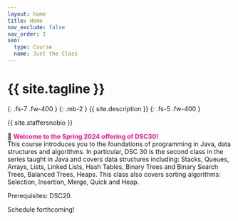 ```yaml
---
layout: home
title: Home
nav_exclude: false
nav_order: 1
seo:
  type: Course
  name: Just the Class
---
```


# {{ site.tagline }}
{: .fs-7 .fw-400 }
{: .mb-2 }
{{ site.description }}
{: .fs-5 .fw-400 }

{{ site.staffersnobio }}

🎉 <span style='color:DeepPink'><b> Welcome to the Spring 2024 offering of DSC30!</b></span> <br>This course introduces you to the foundations of programming in Java, data structures and algorithms. In particular, DSC 30 is the second class in the series taught in Java and covers data structures including: Stacks, Queues, Arrays, Lists, Linked Lists, Hash Tables, Binary Trees and Binary Search Trees, Balanced Trees, Heaps. This class also covers sorting algorithms: Selection, Insertion, Merge, Quick and Heap. 

Prerequisites: DSC20.

Schedule forthcoming!